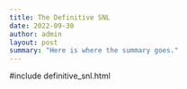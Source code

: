 ```yaml
---
title: The Definitive SNL
date: 2022-09-30
author: admin
layout: post
summary: "Here is where the summary goes."
---
```


#include definitive_snl.html